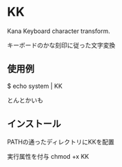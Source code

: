 # KK
Kana Keyboard character transform.

キーボードのかな刻印に従った文字変換

## 使用例
$ echo system | KK

とんとかいも

## インストール
PATHの通ったディレクトリにKKを配置

実行属性を付与
chmod +x KK
